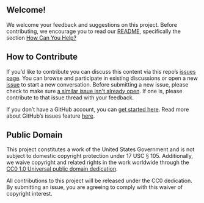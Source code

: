 ## Welcome!
We welcome your feedback and suggestions on this project. Before contributing, we encourage you to read our [README](https://github.com/usnationalarchives/digital-preservation/blob/master/README.md), specifically the section [How Can You Help?](https://github.com/usnationalarchives/digital-preservation/blob/master/README.md#how-can-you-help)

## How to Contribute
If you’d like to contribute you can discuss this content via this repo’s [issues page](https://github.com/usnationalarchives/digital-preservation/issues). You can browse and participate in existing discussions or open a new [issue](https://github.com/usnationalarchives/digital-preservation/issues) to start a new conversation. Before submitting a new issue, please check to make sure [a similar issue isn't already open](https://github.com/usnationalarchives/digital-preservation/issues?utf8=%E2%9C%93&q=is%3Aissue+is%3Aopen+). If one is, please contribute to that issue thread with your feedback. 

If you don’t have a GitHub account, you can [get started here](https://github.com/join?source=header-repo). Read more about GitHub’s issues feature [here](https://guides.github.com/features/issues/).

## Public Domain
This project constitutes a work of the United States Government and is not subject to domestic copyright protection under 17 USC § 105. Additionally, we waive copyright and related rights in the work worldwide through the [CC0 1.0 Universal public domain dedication](https://creativecommons.org/publicdomain/zero/1.0/).

All contributions to this project will be released under the CC0 dedication. By submitting an issue, you are agreeing to comply with this waiver of copyright interest.

